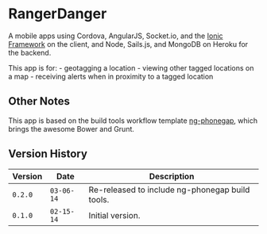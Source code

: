 # RangerDanger

A mobile apps using Cordova, AngularJS, Socket.io, and the [Ionic Framework](http://http://ionicframework.com/) on the client, and Node, Sails.js, and MongoDB on Heroku for the backend.

This app is for:
    - geotagging a location
    - viewing other tagged locations on a map
    - receiving alerts when in proximity to a tagged location


## Other Notes

This app is based on the build tools workflow template [ng-phonegap](https://github.com/calvinl/ng-phonegap), which brings the awesome Bower and Grunt.


## Version History

Version  | Date       | Description
-------- | ---------- | ------------
`0.2.0`  | `03-06-14` | Re-released to include ng-phonegap build tools.
`0.1.0`  | `02-15-14` | Initial version.
